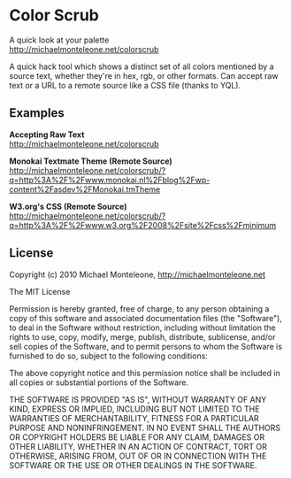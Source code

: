 Color Scrub
===========
A quick look at your palette  
http://michaelmonteleone.net/colorscrub  

A quick hack tool which shows a distinct set of all colors mentioned by a source text, whether they're in hex, rgb, or other formats.  Can accept raw text or a URL to a remote source like a CSS file (thanks to YQL).  

Examples
--------

**Accepting Raw Text**  
http://michaelmonteleone.net/colorscrub  

**Monokai Textmate Theme (Remote Source)**  
http://michaelmonteleone.net/colorscrub/?q=http%3A%2F%2Fwww.monokai.nl%2Fblog%2Fwp-content%2Fasdev%2FMonokai.tmTheme

**W3.org's CSS (Remote Source)**  
http://michaelmonteleone.net/colorscrub/?q=http%3A%2F%2Fwww.w3.org%2F2008%2Fsite%2Fcss%2Fminimum

License
-------

Copyright (c) 2010 Michael Monteleone, http://michaelmonteleone.net

The MIT License

Permission is hereby granted, free of charge, to any person obtaining
a copy of this software and associated documentation files (the
"Software"), to deal in the Software without restriction, including
without limitation the rights to use, copy, modify, merge, publish,
distribute, sublicense, and/or sell copies of the Software, and to
permit persons to whom the Software is furnished to do so, subject to
the following conditions:

The above copyright notice and this permission notice shall be
included in all copies or substantial portions of the Software.

THE SOFTWARE IS PROVIDED "AS IS", WITHOUT WARRANTY OF ANY KIND,
EXPRESS OR IMPLIED, INCLUDING BUT NOT LIMITED TO THE WARRANTIES OF
MERCHANTABILITY, FITNESS FOR A PARTICULAR PURPOSE AND
NONINFRINGEMENT. IN NO EVENT SHALL THE AUTHORS OR COPYRIGHT HOLDERS BE
LIABLE FOR ANY CLAIM, DAMAGES OR OTHER LIABILITY, WHETHER IN AN ACTION
OF CONTRACT, TORT OR OTHERWISE, ARISING FROM, OUT OF OR IN CONNECTION
WITH THE SOFTWARE OR THE USE OR OTHER DEALINGS IN THE SOFTWARE.
